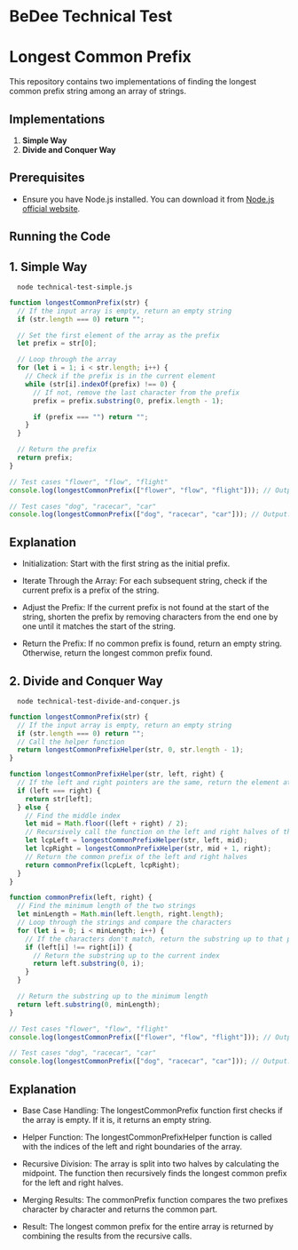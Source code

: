 # BeDee Technical Test

# Longest Common Prefix

This repository contains two implementations of finding the longest common prefix string among an array of strings.

## Implementations

1. **Simple Way**
2. **Divide and Conquer Way**

## Prerequisites

- Ensure you have Node.js installed. You can download it from [Node.js official website](https://nodejs.org/).

## Running the Code

## 1. Simple Way

```base
  node technical-test-simple.js
```

```javascript
function longestCommonPrefix(str) {
  // If the input array is empty, return an empty string
  if (str.length === 0) return "";

  // Set the first element of the array as the prefix
  let prefix = str[0];

  // Loop through the array
  for (let i = 1; i < str.length; i++) {
    // Check if the prefix is in the current element
    while (str[i].indexOf(prefix) !== 0) {
      // If not, remove the last character from the prefix
      prefix = prefix.substring(0, prefix.length - 1);

      if (prefix === "") return "";
    }
  }

  // Return the prefix
  return prefix;
}

// Test cases "flower", "flow", "flight"
console.log(longestCommonPrefix(["flower", "flow", "flight"])); // Output: "fl"

// Test cases "dog", "racecar", "car"
console.log(longestCommonPrefix(["dog", "racecar", "car"])); // Output: ""
```

## Explanation

- Initialization: Start with the first string as the initial prefix.

- Iterate Through the Array: For each subsequent string, check if the current prefix is a prefix of the string.

- Adjust the Prefix: If the current prefix is not found at the start of the string, shorten the prefix by removing characters from the end one by one until it matches the start of the string.

- Return the Prefix: If no common prefix is found, return an empty string. Otherwise, return the longest common prefix found.

## 2. Divide and Conquer Way

```base
  node technical-test-divide-and-conquer.js
```

```javascript
function longestCommonPrefix(str) {
  // If the input array is empty, return an empty string
  if (str.length === 0) return "";
  // Call the helper function
  return longestCommonPrefixHelper(str, 0, str.length - 1);
}

function longestCommonPrefixHelper(str, left, right) {
  // If the left and right pointers are the same, return the element at that index
  if (left === right) {
    return str[left];
  } else {
    // Find the middle index
    let mid = Math.floor((left + right) / 2);
    // Recursively call the function on the left and right halves of the array
    let lcpLeft = longestCommonPrefixHelper(str, left, mid);
    let lcpRight = longestCommonPrefixHelper(str, mid + 1, right);
    // Return the common prefix of the left and right halves
    return commonPrefix(lcpLeft, lcpRight);
  }
}

function commonPrefix(left, right) {
  // Find the minimum length of the two strings
  let minLength = Math.min(left.length, right.length);
  // Loop through the strings and compare the characters
  for (let i = 0; i < minLength; i++) {
    // If the characters don't match, return the substring up to that point
    if (left[i] !== right[i]) {
      // Return the substring up to the current index
      return left.substring(0, i);
    }
  }

  // Return the substring up to the minimum length
  return left.substring(0, minLength);
}

// Test cases "flower", "flow", "flight"
console.log(longestCommonPrefix(["flower", "flow", "flight"])); // Output: "fl"

// Test cases "dog", "racecar", "car"
console.log(longestCommonPrefix(["dog", "racecar", "car"])); // Output: ""
```

## Explanation

- Base Case Handling: The longestCommonPrefix function first checks if the array is empty. If it is, it returns an empty string.

- Helper Function: The longestCommonPrefixHelper function is called with the indices of the left and right boundaries of the array.

- Recursive Division: The array is split into two halves by calculating the midpoint. The function then recursively finds the longest common prefix for the left and right halves.

- Merging Results: The commonPrefix function compares the two prefixes character by character and returns the common part.

- Result: The longest common prefix for the entire array is returned by combining the results from the recursive calls.
